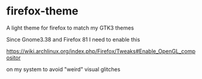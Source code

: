 # firefox-theme
A light  theme for firefox to match my GTK3 themes

Since Gnome3.38 and Firefox 81 I need to enable this

https://wiki.archlinux.org/index.php/Firefox/Tweaks#Enable_OpenGL_compositor

on my system to avoid "weird" visual glitches 